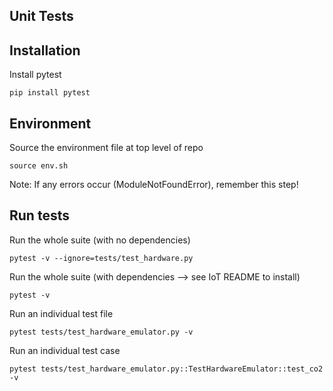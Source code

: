## Unit Tests

## Installation
Install pytest
```
pip install pytest
```

## Environment
Source the environment file at top level of repo
```
source env.sh
```
Note: If any errors occur (ModuleNotFoundError), remember this step!

## Run tests
Run the whole suite (with no dependencies)
```
pytest -v --ignore=tests/test_hardware.py
```
Run the whole suite (with dependencies --> see IoT README to install)
```
pytest -v
```
Run an individual test file
```
pytest tests/test_hardware_emulator.py -v
```
Run an individual test case
```
pytest tests/test_hardware_emulator.py::TestHardwareEmulator::test_co2 -v
```
